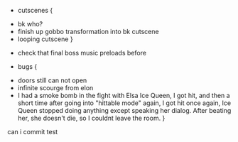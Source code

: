 * cutscenes {
 + bk who?
 + finish up gobbo transformation into bk cutscene
 + looping cutscene
}

* check that final boss music preloads before

* bugs {
 + doors still can not open
 + infinite scourge from elon
 + I had a smoke bomb in the fight with Elsa Ice Queen, I got hit, and then a short time after going into "hittable mode" again, I got hit once again, Ice Queen stopped doing anything  except speaking her dialog. After beating her, she doesn't die, so I couldnt leave the room.
}

can i commit test
